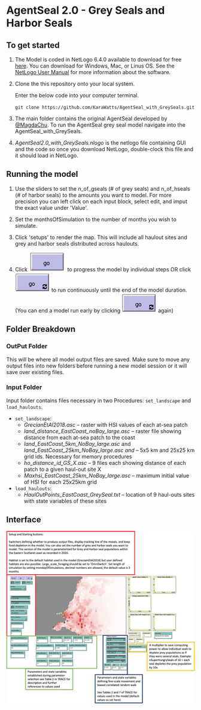 # AgentSeal 2.0 - Grey Seals and Harbor Seals

## To get started

1. The Model is coded in NetLogo 6.4.0 available to download for free [here](https://ccl.northweatern.edu/netlogo/). You can download for Windows, Mac, or Linus OS. See the [NetLogo User Manual](https://ccl.northwestern.edu/netlogo/docs/) for more information about the software.


2. Clone the this repository onto your local system.
    
    Enter the below code into your computer terminal.

    `git clone https://github.com/KaraWatts/AgentSeal_with_GreySeals.git`

3. The main folder contains the original AgentSeal developed by [@MagdaChu](https://github.com/MagdaChu). To run the AgentSeal grey seal model navigate into the AgentSeal_with_GreySeals.

4. *AgentSeal2.0_with_GreySeals.nlogo* is the netlogo file containing GUI and the code so once you download NetLogo, double-clock this file and it should load in NetLogo.

## Running the model

1. Use the sliders to set the n_of_gseals (# of grey seals) and n_of_hseals (# of harbor seals) to the amounts you want to model. For more precision you can left click on each input block, select edit, and imput the exact value under 'Value'.

2. Set the monthsOfSimulation to the number of months you wish to simulate.

3. Click 'setups' to render the map. This will include all haulout sites and grey and harbor seals distributed across haulouts.

4. Click ![go button](/AgentSeal_with_GreySeals/go.png) to progress the model by individual steps OR click ![go repeating](/AgentSeal_with_GreySeals/go_repeating.png) to run continuously until the end of the model duration. (You can end a model run early by clicking ![go repeating](/AgentSeal_with_GreySeals/go_repeating.png) again)

## Folder Breakdown

### OutPut Folder

This will be where all model output files are saved. Make sure to move any output files into new folders before running a new model session or it will save over existing files.

### Input Folder

Input folder contains files necessary in two Procedures: `set_landscape` and `load_haulouts`.
- `set_landscape`:
    - *GrecianEtAl2018.asc* – raster with HSI values of each at-sea patch
    - *land_distance_EastCoast_noBay_large.asc* – raster file showing distance from each at-sea patch to the coast
    - *land_EastCoast_5km_NoBay_large.asc* and *land_EastCoast_25km_NoBay_large.asc and* – 5x5 km and 25x25 km grid ids. Necessary for memory procedures
    - *ho_distance_id_GS_X.asc* – 9 files each showing distance of each patch to a given haul-out site X
    - *Maxhsi_EastCoast_25km_NoBay_large.asc* – maximum initial value of HSI for each 25x25km grid
-	`load_haulouts`:
    - *HaulOutPoints_EastCoast_GreySeal.txt* – location of 9 haul-outs sites with state variables of these sites

## Interface

![AgentSeal Interface](/AgentSeal_with_GreySeals/Interface_Breakdown.jpeg)



